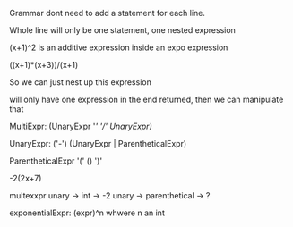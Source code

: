 Grammar
dont need to add a statement for each line. 

Whole line will only be one statement, one nested expression

(x+1)^2 is an additive expression inside an expo expression

((x+1)*(x+3))/(x+1)

So we can just nest up this expression

will only have one expression in the end returned, then we can manipulate that

MultiExpr:
(UnaryExpr '*' '/' UnaryExpr)*

UnaryExpr:
	('-') (UnaryExpr | ParentheticalExpr)

ParentheticalExpr
	'(' () ')'

-2(2x+7)

multexxpr
unary -> int -> -2
unary -> parenthetical -> ?

exponentialExpr:
(expr)^n whwere n an int

